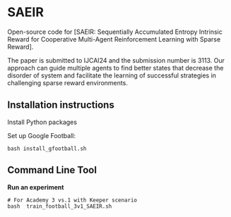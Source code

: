 

# SAEIR

Open-source code for [SAEIR: Sequentially Accumulated Entropy Intrinsic Reward for Cooperative Multi-Agent Reinforcement Learning with Sparse Reward].

The paper is submitted to IJCAI24 and the submission number is 3113. Our approach can guide multiple agents to find better states that decrease the disorder of system and facilitate the learning of successful strategies in challenging sparse reward environments.



## Installation instructions

Install Python packages

Set up Google Football:

```shell
bash install_gfootball.sh
```

## Command Line Tool

**Run an experiment**

```shell
# For Academy 3 vs.1 with Keeper scenario
bash  train_football_3v1_SAEIR.sh
```


